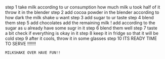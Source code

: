step 1
       take milk according to ur consumption
       how much milk u took half of it throw it in the blender
step 2
       add cocoa powder in the blender according to how dark the milk shake u want
step 3
       add sugar to ur taste
step 4
       blend them
step 5 
       add chocolates
       add the remaining milk
       ! add according to the sugar as u already have some sugr in it
step 6
      blend them well
step 7
      taste a bit check if everything is okay in it
step 8
       keep it in fridge so that it will be cold 
step 9
       after it cools,
       throw it in some glasses
step 10
    ITS READY TIME TO SERVE !!!!!!!

    MILKSHAKE OVER HAVE FUN!!
